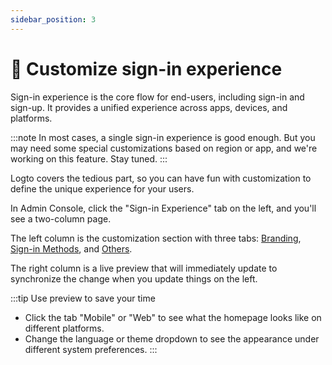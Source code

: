 ```yaml
---
sidebar_position: 3
---
```


# 🎨 Customize sign-in experience

Sign-in experience is the core flow for end-users, including sign-in and sign-up. It provides a unified experience across apps, devices, and platforms.

:::note
In most cases, a single sign-in experience is good enough. But you may need some special customizations based on region or app, and we're working on this feature. Stay tuned.
:::

Logto covers the tedious part, so you can have fun with customization to define the unique experience for your users.

In Admin Console, click the "Sign-in Experience" tab on the left, and you'll see a two-column page.

The left column is the customization section with three tabs: [Branding](./configure-branding.mdx), [Sign-in Methods](./configure-sign-in-methods.mdx), and [Others](./tou-and-language.mdx).

The right column is a live preview that will immediately update to synchronize the change when you update things on the left.

:::tip Use preview to save your time

- Click the tab "Mobile" or "Web" to see what the homepage looks like on different platforms.
- Change the language or theme dropdown to see the appearance under different system preferences.
  :::
